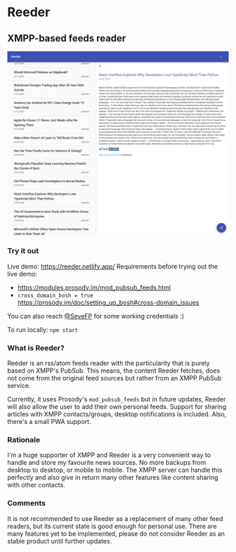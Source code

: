# Reeder

## XMPP-based feeds reader

![reeder screenshot](reeder.png)

### Try it out

Live demo: https://reeder.netlify.app/
Requirements before trying out the live demo:

- https://modules.prosody.im/mod_pubsub_feeds.html
- `cross_domain_bosh = true` https://prosody.im/doc/setting_up_bosh#cross-domain_issues

You can also reach [@SeveFP](https://github.com/SeveFP) for some working credentials :)

To run locally: `npm start`

### What is Reeder?

Reeder is an rss/atom feeds reader with the particularity that is purely based on XMPP's PubSub.
This means, the content Reeder fetches, does not come from the original feed sources but rather
from an XMPP PubSub service.

Currently, it uses Prosody's `mod_pubsub_feeds` but in future updates, Reeder will also allow
the user to add their own personal feeds.
Support for sharing articles with XMPP contacts/groups, desktop notifications is included.
Also, there's a small PWA support.

### Rationale

I'm a huge supporter of XMPP and Reeder is a very convenient way to handle and store
my favourite news sources. No more backups from desktop to desktop, or mobile to mobile.
The XMPP server can handle this perfectly and also give in return many other features like
content sharing with other contacts.

### Comments

It is not recommended to use Reeder as a replacement of many other feed readers,
but its current state is good enough for personal use.
There are many features yet to be implemented, please do not consider Reeder
as an stable product until further updates.
